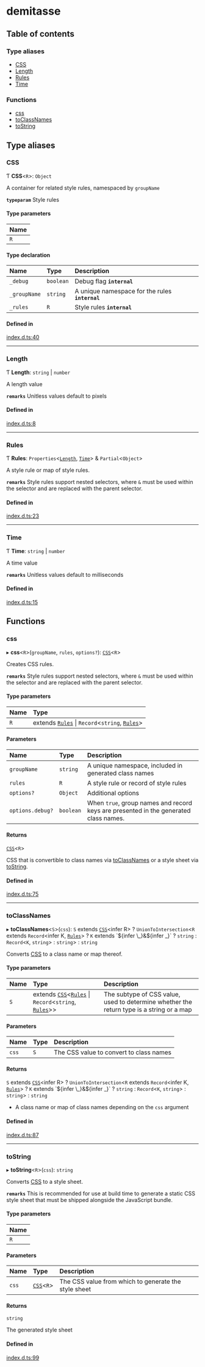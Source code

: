 # demitasse

## Table of contents

### Type aliases

- [CSS](#css)
- [Length](#length)
- [Rules](#rules)
- [Time](#time)

### Functions

- [css](#css)
- [toClassNames](#toclassnames)
- [toString](#tostring)

## Type aliases

### CSS

Ƭ **CSS**<`R`\>: `Object`

A container for related style rules, namespaced by `groupName`

**`typeparam`** Style rules

#### Type parameters

| Name |
| :------ |
| `R` |

#### Type declaration

| Name | Type | Description |
| :------ | :------ | :------ |
| `_debug` | `boolean` | Debug flag  **`internal`** |
| `_groupName` | `string` | A unique namespace for the rules  **`internal`** |
| `_rules` | `R` | Style rules  **`internal`** |

#### Defined in

[index.d.ts:40](https://github.com/nsaunders/demitasse/blob/1b5c816/index.d.ts#L40)

___

### Length

Ƭ **Length**: `string` \| `number`

A length value

**`remarks`** Unitless values default to pixels

#### Defined in

[index.d.ts:8](https://github.com/nsaunders/demitasse/blob/1b5c816/index.d.ts#L8)

___

### Rules

Ƭ **Rules**: `Properties`<[`Length`](#length), [`Time`](#time)\> & `Partial`<`Object`\>

A style rule or map of style rules.

**`remarks`** Style rules support nested selectors, where `&` must be used within
the selector and are replaced with the parent selector.

#### Defined in

[index.d.ts:23](https://github.com/nsaunders/demitasse/blob/1b5c816/index.d.ts#L23)

___

### Time

Ƭ **Time**: `string` \| `number`

A time value

**`remarks`** Unitless values default to milliseconds

#### Defined in

[index.d.ts:15](https://github.com/nsaunders/demitasse/blob/1b5c816/index.d.ts#L15)

## Functions

### css

▸ **css**<`R`\>(`groupName`, `rules`, `options?`): [`CSS`](#css)<`R`\>

Creates CSS rules.

**`remarks`** Style rules support nested selectors, where `&` must be used within
the selector and are replaced with the parent selector.

#### Type parameters

| Name | Type |
| :------ | :------ |
| `R` | extends [`Rules`](#rules) \| `Record`<`string`, [`Rules`](#rules)\> |

#### Parameters

| Name | Type | Description |
| :------ | :------ | :------ |
| `groupName` | `string` | A unique namespace, included in generated class names |
| `rules` | `R` | A style rule or record of style rules |
| `options?` | `Object` | Additional options |
| `options.debug?` | `boolean` | When `true`, group names and record keys are presented in the generated class names. |

#### Returns

[`CSS`](#css)<`R`\>

CSS that is convertible to class names via [toClassNames](#toclassnames) or
a style sheet via [toString](#tostring).

#### Defined in

[index.d.ts:75](https://github.com/nsaunders/demitasse/blob/1b5c816/index.d.ts#L75)

___

### toClassNames

▸ **toClassNames**<`S`\>(`css`): `S` extends [`CSS`](#css)<infer R\> ? `UnionToIntersection`<`R` extends `Record`<infer K, [`Rules`](#rules)\> ? `K` extends \`${infer \_}&${infer \_}\` ? `string` : `Record`<`K`, `string`\> : `string`\> : `string`

Converts [CSS](#css) to a class name or map thereof.

#### Type parameters

| Name | Type | Description |
| :------ | :------ | :------ |
| `S` | extends [`CSS`](#css)<[`Rules`](#rules) \| `Record`<`string`, [`Rules`](#rules)\>\> | The subtype of CSS value, used to determine whether the return type is a string or a map |

#### Parameters

| Name | Type | Description |
| :------ | :------ | :------ |
| `css` | `S` | The CSS value to convert to class names |

#### Returns

`S` extends [`CSS`](#css)<infer R\> ? `UnionToIntersection`<`R` extends `Record`<infer K, [`Rules`](#rules)\> ? `K` extends \`${infer \_}&${infer \_}\` ? `string` : `Record`<`K`, `string`\> : `string`\> : `string`

- A class name or map of class names depending on the `css` argument

#### Defined in

[index.d.ts:87](https://github.com/nsaunders/demitasse/blob/1b5c816/index.d.ts#L87)

___

### toString

▸ **toString**<`R`\>(`css`): `string`

Converts [CSS](#css) to a style sheet.

**`remarks`** This is recommended for use at build time to generate a static CSS
style sheet that must be shipped alongside the JavaScript bundle.

#### Type parameters

| Name |
| :------ |
| `R` |

#### Parameters

| Name | Type | Description |
| :------ | :------ | :------ |
| `css` | [`CSS`](#css)<`R`\> | The CSS value from which to generate the style sheet |

#### Returns

`string`

The generated style sheet

#### Defined in

[index.d.ts:99](https://github.com/nsaunders/demitasse/blob/1b5c816/index.d.ts#L99)
